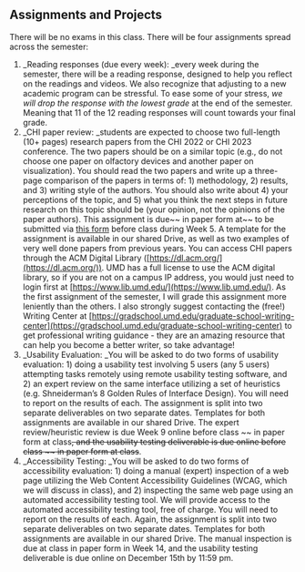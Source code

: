 ## Assignments and Projects

There will be no exams in this class. There will be four assignments spread across the semester: 



1. _Reading responses (due every week): _every week during the semester, there will be a reading response, designed to help you reflect on the readings and videos. We also recognize that adjusting to a new academic program can be  stressful. To ease some of your stress, _we will drop the response with the lowest grade_ at the end of the semester. Meaning that 11 of the 12 reading responses will count towards your final grade. 
2. _CHI paper review: _students are expected to choose two full-length (10+ pages) research  papers from the CHI 2022 or CHI 2023 conference. The two papers should be on a similar  topic (e.g., do not choose one paper on olfactory devices and another paper on visualization).  You should read the two papers and write up a three-page comparison of the papers in terms  of: 1) methodology, 2) results, and 3) writing style of the authors. You should also write about  4) your perceptions of the topic, and 5) what you think the next steps in future research on this  topic should be (your opinion, not the opinions of the paper authors). This assignment is due~~ in paper form at~~ to be submitted via [this form](https://forms.gle/xtqzg7vPQ6w6PT6d8) before class during Week 5. A template for the assignment is available in our shared Drive, as well as two examples of very well done papers from previous years.  You can access CHI papers through the ACM Digital Library ([https://dl.acm.org/](https://dl.acm.org/)). UMD has a  full license to use the ACM digital library, so if you are not on a campus IP address, you would  just need to login first at [https://www.lib.umd.edu/](https://www.lib.umd.edu/). As the first assignment of the semester, I  will grade this assignment more leniently than the others. I also strongly suggest contacting the (free!) Writing Center at [https://gradschool.umd.edu/graduate-school-writing-center](https://gradschool.umd.edu/graduate-school-writing-center) to get professional writing guidance - they are an amazing resource that can help you become a better writer, so take advantage! 
3. _Usability Evaluation: _You will be asked to do two forms of usability evaluation: 1) doing a usability test involving 5 users (any 5 users) attempting tasks remotely using remote usability testing software, and 2) an expert review on the same interface utilizing a set of heuristics (e.g.  Shneiderman’s 8 Golden Rules of Interface Design). You will need to report on the results of  each. The assignment is split into two separate deliverables on two separate dates. Templates for both assignments are available in our shared Drive. The expert review/heuristic review is due Week 9 online before class ~~ in paper form at class~~, and the usability testing deliverable is due online before class ~~ in paper form at class~~.
4. _Accessibility Testing: _You will be asked to do two forms of accessibility evaluation: 1) doing a  manual (expert) inspection of a web page utilizing the Web Content Accessibility Guidelines  (WCAG, which we will discuss in class), and 2) inspecting the same web page using an  automated accessibility testing tool. We will provide access to the automated accessibility  testing tool, free of charge. You will need to report on the results of each. Again, the assignment is split into two separate deliverables on two separate dates. Templates for both  assignments are available in our shared Drive. The manual inspection is due at class in paper form in Week 14,  and the usability testing deliverable is due online on December 15th by 11:59 pm.

